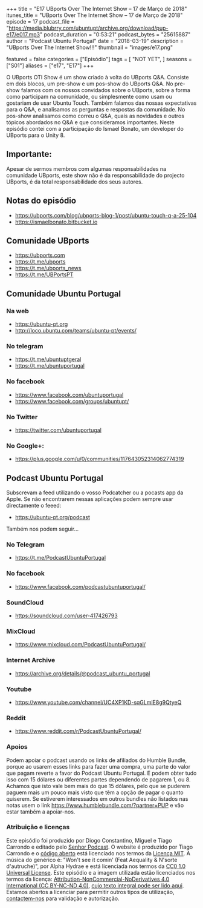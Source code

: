 +++
title = "E17 UBports Over The Internet Show – 17 de Março de 2018"
itunes_title = "UBports Over The Internet Show – 17 de Março de 2018"
episode = 17
podcast_file = "https://media.blubrry.com/ubuntupt/archive.org/download/pup-e17/e017.mp3"
podcast_duration = "0:53:21"
podcast_bytes = "25615887"
author = "Podcast Ubuntu Portugal"
date = "2018-03-19"
description = "UBports Over The Internet Show!!!"
thumbnail = "images/e17.png"

featured = false
categories = ["Episódio"]
tags = [
  "NOT YET",
]
seasons = ["S01"]
aliases = ["e17", "E17"]
+++

O UBports OTI Show é um show criado à volta do UBports Q&A. Consiste em dois blocos, um pre-show e um pos-show do UBports Q&A.
No pre-show falamos com os nossos convidados sobre o UBports, sobre a forma como participam na comunidade, ou simplesmente como usam ou gostariam de usar Ubuntu Touch. Também falamos das nossas expectativas para o Q&A, e analisamos as perguntas e respostas da comunidade.
No pos-show analisamos como correu o Q&A, quais as novidades e outros tópicos abordados no Q&A e que consideramos importantes.
Neste episódio contei com a participação do Ismael Bonato, um developer do UBports para o Unity 8.

## Importante:
Apesar de sermos membros com algumas responsabilidades na comunidade UBports, este show não é da responsabilidade do projecto UBports, é da total responsabilidade dos seus autores.

## Notas do episódio
* https://ubports.com/blog/ubports-blog-1/post/ubuntu-touch-q-a-25-104
* https://ismaelbonato.bitbucket.io

## Comunidade UBports
* https://ubports.com
* https://t.me/ubports
* https://t.me/ubports_news
* https://t.me/UBPortsPT

## Comunidade Ubuntu Portugal

### Na web
* https://ubuntu-pt.org
* http://loco.ubuntu.com/teams/ubuntu-pt/events/

### No telegram
* https://t.me/ubuntuptgeral
* https://t.me/ubuntuportugal

### No facebook
* https://www.facebook.com/ubuntuportugal
* https://www.facebook.com/groups/ubuntupt/

### No Twitter
* https://twitter.com/ubuntuportugal

### No Google+:
* https://plus.google.com/u/0/communities/117643052314062774319

## Podcast Ubuntu Portugal
Subscrevam a feed utilizando o vosso Podcatcher ou a pocasts app da Apple.
Se não encontrarem nessas aplicações podem sempre usar directamente o feeed:
* https://ubuntu-pt.org/podcast

Também nos podem seguir…

### No Telegram
* https://t.me/PodcastUbuntuPortugal

### No facebook
* https://www.facebook.com/podcastubuntuportugal/

### SoundCloud
* https://soundcloud.com/user-417426793

### MixCloud
* https://www.mixcloud.com/PodcastUbuntuPortugal/

### Internet Archive
* https://archive.org/details/@podcast_ubuntu_portugal

### Youtube
* https://www.youtube.com/channel/UC4XP1KD-sqGLmlE8g9QtyeQ

### Reddit
* https://www.reddit.com/r/PodcastUbuntuPortugal/


### Apoios
Podem apoiar o podcast usando os links de afiliados do Humble Bundle, porque ao usarem esses links para fazer uma compra, uma parte do valor que pagam reverte a favor do Podcast Ubuntu Portugal.
E podem obter tudo isso com 15 dólares ou diferentes partes dependendo de pagarem 1, ou 8.
Achamos que isto vale bem mais do que 15 dólares, pelo que se puderem paguem mais um pouco mais visto que têm a opção de pagar o quanto quiserem.
Se estiverem interessados em outros bundles não listados nas notas usem o link https://www.humblebundle.com/?partner=PUP e vão estar também a apoiar-nos.

### Atribuição e licenças
Este episódio foi produzido por Diogo Constantino, Miguel e Tiago Carrondo e editado pelo [Senhor Podcast](https://senhorpodcast.pt/).
O website é produzido por Tiago Carrondo e o [código aberto](https://gitlab.com/podcastubuntuportugal/website) está licenciado nos termos da [Licença MIT](https://gitlab.com/podcastubuntuportugal/website/main/LICENSE).
A música do genérico é: "Won't see it comin' (Feat Aequality & N'sorte d'autruche)", por Alpha Hydrae e está licenciada nos termos da [CC0 1.0 Universal License](https://creativecommons.org/publicdomain/zero/1.0/).
Este episódio e a imagem utilizada estão licenciados nos termos da licença: [Attribution-NonCommercial-NoDerivatives 4.0 International (CC BY-NC-ND 4.0)](https://creativecommons.org/licenses/by-nc-nd/4.0/), [cujo texto integral pode ser lido aqui](https://creativecommons.org/licenses/by-nc-nd/4.0/legalcode). Estamos abertos a licenciar para permitir outros tipos de utilização, [contactem-nos](https://podcastubuntuportugal.org/contactos) para validação e autorização.

